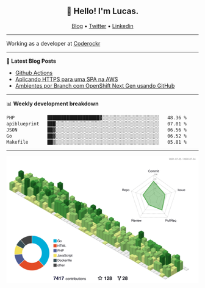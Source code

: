 <h2 align="center">👋 Hello! I'm Lucas.</h2>
<p align="center">
  <a href="https://www.lucassabreu.net.br/">Blog</a> •
  <a href="https://twitter.com/lucassabreu">Twitter</a> •
  <a href="https://www.linkedin.com/in/lucassantosabreu/">Linkedin</a>
</p>

---

Working as a developer at [Coderockr](https://github.com/Coderockr)

---

**📝 Latest Blog Posts**

<!-- BLOG-POST-LIST:START -->
- [Github Actions](https://www.lucassabreu.net.br/post/github-actions/)
- [Aplicando HTTPS para uma SPA na AWS](https://www.lucassabreu.net.br/post/aplicando-https-para-uma-spa-na-aws/)
- [Ambientes por Branch com OpenShift Next Gen usando GitHub](https://www.lucassabreu.net.br/post/ambientes-por-branch-com-openshift-next-gen-usando-github/)
<!-- BLOG-POST-LIST:END -->

---

📊 **Weekly development breakdown**
<!--START_SECTION:waka-->
```text
PHP            ███████████████████▓░░░░░░░░░░░░░░░░░░░░░   48.36 % 
apiblueprint   ███░░░░░░░░░░░░░░░░░░░░░░░░░░░░░░░░░░░░░░   07.01 % 
JSON           ██▓░░░░░░░░░░░░░░░░░░░░░░░░░░░░░░░░░░░░░░   06.56 % 
Go             ██▓░░░░░░░░░░░░░░░░░░░░░░░░░░░░░░░░░░░░░░   06.52 % 
Makefile       ██▒░░░░░░░░░░░░░░░░░░░░░░░░░░░░░░░░░░░░░░   05.81 % 
```
<!--END_SECTION:waka-->

---

![](./profile-3d-contrib/profile-green-animate.svg)
